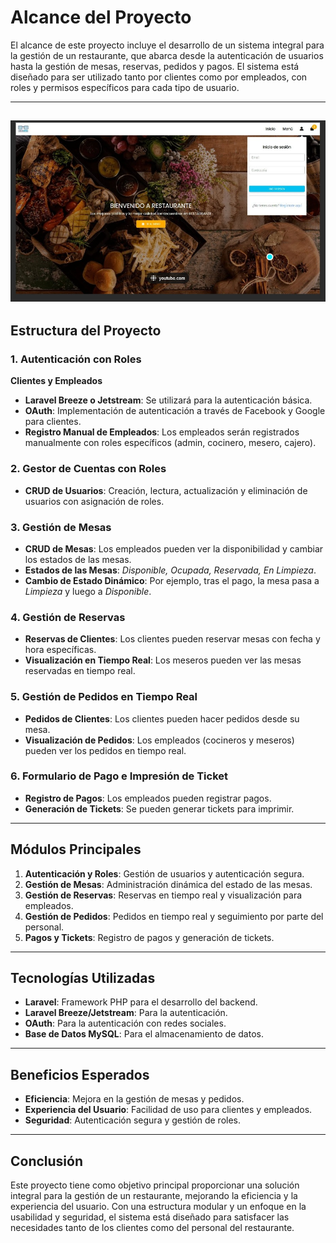 # Alcance del Proyecto
El alcance de este proyecto incluye el desarrollo de un sistema integral para la gestión de un restaurante, que abarca desde la autenticación de usuarios hasta la gestión de mesas, reservas, pedidos y pagos. El sistema está diseñado para ser utilizado tanto por clientes como por empleados, con roles y permisos específicos para cada tipo de usuario.

---
![Logo del Proyecto](/img-rest.jpg "Logo")
---

## Estructura del Proyecto

### 1. Autenticación con Roles
**Clientes y Empleados**  
- **Laravel Breeze o Jetstream**: Se utilizará para la autenticación básica.  
- **OAuth**: Implementación de autenticación a través de Facebook y Google para clientes.  
- **Registro Manual de Empleados**: Los empleados serán registrados manualmente con roles específicos (admin, cocinero, mesero, cajero).

### 2. Gestor de Cuentas con Roles
- **CRUD de Usuarios**: Creación, lectura, actualización y eliminación de usuarios con asignación de roles.

### 3. Gestión de Mesas
- **CRUD de Mesas**: Los empleados pueden ver la disponibilidad y cambiar los estados de las mesas.
- **Estados de las Mesas**: *Disponible, Ocupada, Reservada, En Limpieza*.
- **Cambio de Estado Dinámico**: Por ejemplo, tras el pago, la mesa pasa a *Limpieza* y luego a *Disponible*.

### 4. Gestión de Reservas
- **Reservas de Clientes**: Los clientes pueden reservar mesas con fecha y hora específicas.
- **Visualización en Tiempo Real**: Los meseros pueden ver las mesas reservadas en tiempo real.

### 5. Gestión de Pedidos en Tiempo Real
- **Pedidos de Clientes**: Los clientes pueden hacer pedidos desde su mesa.
- **Visualización de Pedidos**: Los empleados (cocineros y meseros) pueden ver los pedidos en tiempo real.

### 6. Formulario de Pago e Impresión de Ticket
- **Registro de Pagos**: Los empleados pueden registrar pagos.
- **Generación de Tickets**: Se pueden generar tickets para imprimir.

---

## Módulos Principales
1. **Autenticación y Roles**: Gestión de usuarios y autenticación segura.  
2. **Gestión de Mesas**: Administración dinámica del estado de las mesas.  
3. **Gestión de Reservas**: Reservas en tiempo real y visualización para empleados.  
4. **Gestión de Pedidos**: Pedidos en tiempo real y seguimiento por parte del personal.  
5. **Pagos y Tickets**: Registro de pagos y generación de tickets.

---

## Tecnologías Utilizadas
- **Laravel**: Framework PHP para el desarrollo del backend.
- **Laravel Breeze/Jetstream**: Para la autenticación.
- **OAuth**: Para la autenticación con redes sociales.
- **Base de Datos MySQL**: Para el almacenamiento de datos.

---

## Beneficios Esperados
- **Eficiencia**: Mejora en la gestión de mesas y pedidos.  
- **Experiencia del Usuario**: Facilidad de uso para clientes y empleados.  
- **Seguridad**: Autenticación segura y gestión de roles.

---

## Conclusión
Este proyecto tiene como objetivo principal proporcionar una solución integral para la gestión de un restaurante, mejorando la eficiencia y la experiencia del usuario. Con una estructura modular y un enfoque en la usabilidad y seguridad, el sistema está diseñado para satisfacer las necesidades tanto de los clientes como del personal del restaurante.
